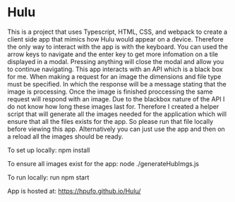 # Hulu

This is a project that uses Typescript, HTML, CSS, and webpack to create a client side app that mimics how Hulu would appear on a device. Therefore the only way to interact with the app is with the keyboard. You can used the arrow keys to navigate and the enter key to get more infomation on a tile displayed in a modal. Pressing anything will close the modal and allow you to continue navigating. This app interacts with an API which is a black box for me. When making a request for an image the dimensions and file type must be specified. In which the response will be a message stating that the image is processing. Once the image is finished proccessing the same request will respond with an image. Due to the blackbox nature of the API I do not know how long these images last for. Therefore I created a helper script that will generate all the images needed for the application which will ensure that all the files exists for the app. So please run that file locally before viewing this app. Alternatively you can just use the app and then on a reload all the images should be ready.

To set up locally: npm install

To ensure all images exist for the app: node ./generateHubImgs.js

To run locally: run npm start

App is hosted at: https://hpufo.github.io/Hulu/
